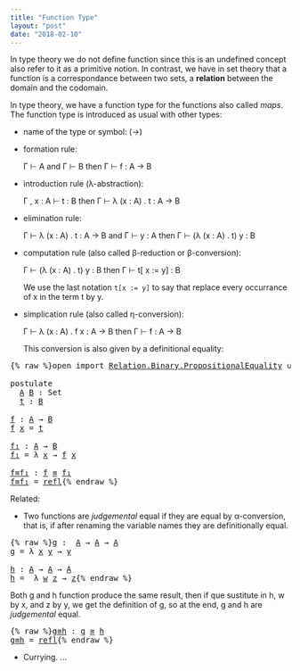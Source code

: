 ```yaml
---
title: "Function Type"
layout: "post"
date: "2018-02-10"
---
```



In type theory we do not define function since this is an undefined concept also
refer to it as a primitive notion.
In contrast, we have in set theory that a function is
a correspondance between two sets, a **relation** between the domain
and the codomain.

In type theory, we have a function type for the functions
also called *maps*. The function type is introduced as usual with other types:

+ name of the type or symbol: (_→_)

+ formation rule:

  Γ ⊢ A  and Γ ⊢ B then Γ ⊢ f : A → B

+ introduction rule (λ-abstraction):

  Γ , x : A ⊢ t : B then Γ ⊢ λ (x : A) . t : A → B

+ elimination rule:

  Γ ⊢ λ (x : A) . t : A → B and Γ ⊢ y : A then Γ ⊢ (λ (x : A) . t) y : B

+ computation rule (also called β-reduction or β-conversion):

  Γ ⊢ (λ (x : A) . t) y : B then Γ ⊢ t[ x := y] : B

  We use the last notation `t[x := y]` to say that replace every occurrance of
  x in the term t by y.

+ simplication rule (also called η-conversion):

  Γ ⊢ λ (x : A) . f x : A → B then Γ ⊢ f : A → B

  This conversion is also given by a definitional equality:

<pre class="Agda">{% raw %}<a id="1137" class="Keyword">open</a> <a id="1142" class="Keyword">import</a> <a id="1149" href="https://agda.github.io/agda-stdlib/Relation.Binary.PropositionalEquality.html" class="Module">Relation.Binary.PropositionalEquality</a> <a id="1187" class="Keyword">using</a> <a id="1193" class="Symbol">(</a><a id="1194" href="https://agda.github.io/agda-stdlib/Agda.Builtin.Equality.html#_%E2%89%A1_" class="Datatype Operator">_≡_</a><a id="1197" class="Symbol">;</a> <a id="1199" href="https://agda.github.io/agda-stdlib/Agda.Builtin.Equality.html#_%E2%89%A1_.refl" class="InductiveConstructor">refl</a><a id="1203" class="Symbol">)</a>

<a id="1206" class="Keyword">postulate</a>
  <a id="A" href="{% endraw %}{% link _posts/2018-02-10-functions-in-type-theory.md %}{% raw %}#A" class="Postulate">A</a> <a id="B" href="{% endraw %}{% link _posts/2018-02-10-functions-in-type-theory.md %}{% raw %}#B" class="Postulate">B</a> <a id="1222" class="Symbol">:</a> <a id="1224" class="PrimitiveType">Set</a>
  <a id="t" href="{% endraw %}{% link _posts/2018-02-10-functions-in-type-theory.md %}{% raw %}#t" class="Postulate">t</a> <a id="1232" class="Symbol">:</a> <a id="1234" href="{% endraw %}{% link _posts/2018-02-10-functions-in-type-theory.md %}{% raw %}#B" class="Postulate">B</a>

<a id="f" href="{% endraw %}{% link _posts/2018-02-10-functions-in-type-theory.md %}{% raw %}#f" class="Function">f</a> <a id="1239" class="Symbol">:</a> <a id="1241" href="{% endraw %}{% link _posts/2018-02-10-functions-in-type-theory.md %}{% raw %}#A" class="Postulate">A</a> <a id="1243" class="Symbol">→</a> <a id="1245" href="{% endraw %}{% link _posts/2018-02-10-functions-in-type-theory.md %}{% raw %}#B" class="Postulate">B</a>
<a id="1247" href="{% endraw %}{% link _posts/2018-02-10-functions-in-type-theory.md %}{% raw %}#f" class="Function">f</a> <a id="1249" href="{% endraw %}{% link _posts/2018-02-10-functions-in-type-theory.md %}{% raw %}#1249" class="Bound">x</a> <a id="1251" class="Symbol">=</a> <a id="1253" href="{% endraw %}{% link _posts/2018-02-10-functions-in-type-theory.md %}{% raw %}#t" class="Postulate">t</a>

<a id="f₁" href="{% endraw %}{% link _posts/2018-02-10-functions-in-type-theory.md %}{% raw %}#f%E2%82%81" class="Function">f₁</a> <a id="1259" class="Symbol">:</a> <a id="1261" href="{% endraw %}{% link _posts/2018-02-10-functions-in-type-theory.md %}{% raw %}#A" class="Postulate">A</a> <a id="1263" class="Symbol">→</a> <a id="1265" href="{% endraw %}{% link _posts/2018-02-10-functions-in-type-theory.md %}{% raw %}#B" class="Postulate">B</a>
<a id="1267" href="{% endraw %}{% link _posts/2018-02-10-functions-in-type-theory.md %}{% raw %}#f%E2%82%81" class="Function">f₁</a> <a id="1270" class="Symbol">=</a> <a id="1272" class="Symbol">λ</a> <a id="1274" href="{% endraw %}{% link _posts/2018-02-10-functions-in-type-theory.md %}{% raw %}#1274" class="Bound">x</a> <a id="1276" class="Symbol">→</a> <a id="1278" href="{% endraw %}{% link _posts/2018-02-10-functions-in-type-theory.md %}{% raw %}#f" class="Function">f</a> <a id="1280" href="{% endraw %}{% link _posts/2018-02-10-functions-in-type-theory.md %}{% raw %}#1274" class="Bound">x</a>

<a id="f≡f₁" href="{% endraw %}{% link _posts/2018-02-10-functions-in-type-theory.md %}{% raw %}#f%E2%89%A1f%E2%82%81" class="Function">f≡f₁</a> <a id="1288" class="Symbol">:</a> <a id="1290" href="{% endraw %}{% link _posts/2018-02-10-functions-in-type-theory.md %}{% raw %}#f" class="Function">f</a> <a id="1292" href="https://agda.github.io/agda-stdlib/Agda.Builtin.Equality.html#_%E2%89%A1_" class="Datatype Operator">≡</a> <a id="1294" href="{% endraw %}{% link _posts/2018-02-10-functions-in-type-theory.md %}{% raw %}#f%E2%82%81" class="Function">f₁</a>
<a id="1297" href="{% endraw %}{% link _posts/2018-02-10-functions-in-type-theory.md %}{% raw %}#f%E2%89%A1f%E2%82%81" class="Function">f≡f₁</a> <a id="1302" class="Symbol">=</a> <a id="1304" href="https://agda.github.io/agda-stdlib/Agda.Builtin.Equality.html#_%E2%89%A1_.refl" class="InductiveConstructor">refl</a>{% endraw %}</pre>

Related:

+ Two functions are *judgemental* equal if they are equal by α-conversion,
that is, if after renaming the variable names they are definitionally equal.

<pre class="Agda">{% raw %}<a id="g" href="{% endraw %}{% link _posts/2018-02-10-functions-in-type-theory.md %}{% raw %}#g" class="Function">g</a> <a id="1499" class="Symbol">:</a>  <a id="1502" href="{% endraw %}{% link _posts/2018-02-10-functions-in-type-theory.md %}{% raw %}#A" class="Postulate">A</a> <a id="1504" class="Symbol">→</a> <a id="1506" href="{% endraw %}{% link _posts/2018-02-10-functions-in-type-theory.md %}{% raw %}#A" class="Postulate">A</a> <a id="1508" class="Symbol">→</a> <a id="1510" href="{% endraw %}{% link _posts/2018-02-10-functions-in-type-theory.md %}{% raw %}#A" class="Postulate">A</a>
<a id="1512" href="{% endraw %}{% link _posts/2018-02-10-functions-in-type-theory.md %}{% raw %}#g" class="Function">g</a> <a id="1514" class="Symbol">=</a> <a id="1516" class="Symbol">λ</a> <a id="1518" href="{% endraw %}{% link _posts/2018-02-10-functions-in-type-theory.md %}{% raw %}#1518" class="Bound">x</a> <a id="1520" href="{% endraw %}{% link _posts/2018-02-10-functions-in-type-theory.md %}{% raw %}#1520" class="Bound">y</a> <a id="1522" class="Symbol">→</a> <a id="1524" href="{% endraw %}{% link _posts/2018-02-10-functions-in-type-theory.md %}{% raw %}#1520" class="Bound">y</a>

<a id="h" href="{% endraw %}{% link _posts/2018-02-10-functions-in-type-theory.md %}{% raw %}#h" class="Function">h</a> <a id="1529" class="Symbol">:</a> <a id="1531" href="{% endraw %}{% link _posts/2018-02-10-functions-in-type-theory.md %}{% raw %}#A" class="Postulate">A</a> <a id="1533" class="Symbol">→</a> <a id="1535" href="{% endraw %}{% link _posts/2018-02-10-functions-in-type-theory.md %}{% raw %}#A" class="Postulate">A</a> <a id="1537" class="Symbol">→</a> <a id="1539" href="{% endraw %}{% link _posts/2018-02-10-functions-in-type-theory.md %}{% raw %}#A" class="Postulate">A</a>
<a id="1541" href="{% endraw %}{% link _posts/2018-02-10-functions-in-type-theory.md %}{% raw %}#h" class="Function">h</a> <a id="1543" class="Symbol">=</a>  <a id="1546" class="Symbol">λ</a> <a id="1548" href="{% endraw %}{% link _posts/2018-02-10-functions-in-type-theory.md %}{% raw %}#1548" class="Bound">w</a> <a id="1550" href="{% endraw %}{% link _posts/2018-02-10-functions-in-type-theory.md %}{% raw %}#1550" class="Bound">z</a> <a id="1552" class="Symbol">→</a> <a id="1554" href="{% endraw %}{% link _posts/2018-02-10-functions-in-type-theory.md %}{% raw %}#1550" class="Bound">z</a>{% endraw %}</pre>

Both g and h function produce the same result, then if que sustitute in h, w by
x, and z by y, we get the definition of g, so at the end, g and h are
*judgemental* equal.

<pre class="Agda">{% raw %}<a id="g≡h" href="{% endraw %}{% link _posts/2018-02-10-functions-in-type-theory.md %}{% raw %}#g%E2%89%A1h" class="Function">g≡h</a> <a id="1757" class="Symbol">:</a> <a id="1759" href="{% endraw %}{% link _posts/2018-02-10-functions-in-type-theory.md %}{% raw %}#g" class="Function">g</a> <a id="1761" href="https://agda.github.io/agda-stdlib/Agda.Builtin.Equality.html#_%E2%89%A1_" class="Datatype Operator">≡</a> <a id="1763" href="{% endraw %}{% link _posts/2018-02-10-functions-in-type-theory.md %}{% raw %}#h" class="Function">h</a>
<a id="1765" href="{% endraw %}{% link _posts/2018-02-10-functions-in-type-theory.md %}{% raw %}#g%E2%89%A1h" class="Function">g≡h</a> <a id="1769" class="Symbol">=</a> <a id="1771" href="https://agda.github.io/agda-stdlib/Agda.Builtin.Equality.html#_%E2%89%A1_.refl" class="InductiveConstructor">refl</a>{% endraw %}</pre>

+ Currying.
  ...

